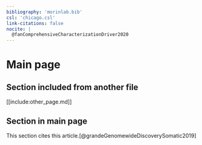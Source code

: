 ```yaml
---
bibliography: 'morinlab.bib'
csl: 'chicago.csl'
link-citations: false
nocite: |
  @fanComprehensiveCharacterizationDriver2020
---
```


# Main page

## Section included from another file

[[include:other_page.md]]

## Section in main page

This section cites this article.[@grandeGenomewideDiscoverySomatic2019]


